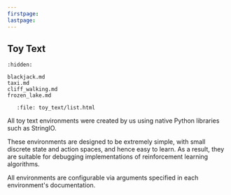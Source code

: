 ```yaml
---
firstpage:
lastpage:
---
```


## Toy Text

```{toctree}
:hidden:

blackjack.md
taxi.md
cliff_walking.md
frozen_lake.md
```

```{raw} html
   :file: toy_text/list.html
```

All toy text environments were created by us using native Python libraries such as StringIO.

These environments are designed to be extremely simple, with small discrete state and action spaces, and hence easy to learn. As a result, they are suitable for debugging implementations of reinforcement learning algorithms.

All environments are configurable via arguments specified in each environment's documentation.
